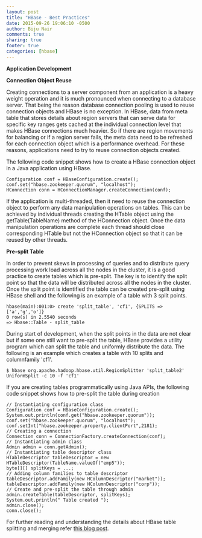 ```yaml
---
layout: post
title: "HBase - Best Practices"
date: 2015-09-26 19:06:10 -0500
author: Biju Nair
comments: true
sharing: true
footer: true
categories: [hbase]
---
```

**Application Development**

**Connection Object Reuse**

Creating connections to a server component from an application is a heavy weight operation and it is much pronounced when connecting to a database server. That being the reason database connection pooling is used to reuse connection objects and HBase is no exception. In HBase, data from meta table that stores details about region servers that can serve data for specific key ranges gets cached at the individual connection level that makes HBase connections much heavier. So if there are region movements for balancing or if a region server fails, the meta data need to be refreshed for each connection object which is a performance overhead. For these reasons, applications need to try to reuse connection objects created.
<!--more-->
The following code snippet shows how to create a HBase connection object in a Java application using HBase.

```
Configuration conf = HBaseConfiguration.create();
conf.set("hbase.zookeeper.quorum", "localhost");
HConnection conn = HConnectionManager.createConnection(conf);
```
If the application is multi-threaded, then it need to reuse the connection object to perform any data manipulation operations on tables. This can be achieved by individual threads creating the HTable object using the getTable(TableName) method of the HConnection object.
Once the data manipulation operations are complete each thread should close corresponding HTable but not the HConnection object so that it can be reused by other threads. 

**Pre-split Table**

In order to prevent skews in processing of queries and to distribute query processing work load across all the nodes in the cluster, it is a good practice to create tables which is pre-split. The key is to identify the split point so that the data will be distributed across all the nodes in the cluster. Once the split point is identified the table can be created pre-split using HBase shell and the following is an example of a table with 3 split points. 

```
hbase(main):001:0> create 'split_table', 'cf1', {SPLITS => ['a','g','o']}
0 row(s) in 2.5540 seconds
=> Hbase::Table - split_table
```

During start of development, when the split points in the data are not clear but if some one still want to pre-split the table, HBase provides a utility program which can split the table and uniformly distribute the data. The following is an example which creates a table with 10 splits and columnfamily 'cf1'.

```
$ hbase org.apache.hadoop.hbase.util.RegionSplitter 'split_table2' UniformSplit -c 10 -f 'cf1'
```

If you are creating tables programmatically using Java APIs, the following code snippet shows how to pre-split the table during creation

```
// Instantiating configuration class
Configuration conf = HBaseConfiguration.create();
System.out.println(conf.get("hbase.zookeeper.quorum"));
conf.set("hbase.zookeeper.quorum", "localhost");
conf.setInt("hbase.zookeeper.property.clientPort",2181);
// Creating a connection
Connection conn = ConnectionFactory.createConnection(conf);
// Instantiating admin class
Admin admin = conn.getAdmin();
// Instantiating table descriptor class
HTableDescriptor tableDescriptor = new
HTableDescriptor(TableName.valueOf("emp5"));
byte[][] splitKeys = ...;
// Adding column families to table descriptor
tableDescriptor.addFamily(new HColumnDescriptor("market"));
tableDescriptor.addFamily(new HColumnDescriptor("corp"));
// Create and pre-split the table through admin
admin.createTable(tableDescriptor, splitKeys);
System.out.println(" Table created ");
admin.close();
conn.close();
```

For further reading and understanding the details about HBase table splitting and merging refer [this blog post](http://hortonworks.com/blog/apache-hbase-region-splitting-and-merging). 
